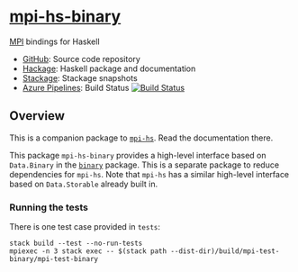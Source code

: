 # [mpi-hs-binary](https://github.com/eschnett/mpi-hs-binary)

[MPI](https://www.mpi-forum.org) bindings for Haskell

* [GitHub](https://github.com/eschnett/mpi-hs-binary): Source code repository
* [Hackage](http://hackage.haskell.org/package/mpi-hs-binary): Haskell
  package and documentation
* [Stackage](https://www.stackage.org/package/mpi-hs-binary): Stackage
  snapshots
* [Azure
  Pipelines](https://dev.azure.com/schnetter/mpi-hs-binary/_build):
  Build Status [![Build
  Status](https://dev.azure.com/schnetter/mpi-hs-binary/_apis/build/status/eschnett.mpi-hs-binary?branchName=master)](https://dev.azure.com/schnetter/mpi-hs-binary/_build/latest?definitionId=8&branchName=master)



## Overview

This is a companion package to
[`mpi-hs`](https://github.com/eschnett/mpi-hs). Read the documentation
there.

This package `mpi-hs-binary` provides a high-level interface based on
`Data.Binary` in the
[`binary`](https://hackage.haskell.org/package/binary) package. This
is a separate package to reduce dependencies for `mpi-hs`. Note that
`mpi-hs` has a similar high-level interface based on `Data.Storable`
already built in.

### Running the tests

There is one test case provided in `tests`:

```
stack build --test --no-run-tests
mpiexec -n 3 stack exec -- $(stack path --dist-dir)/build/mpi-test-binary/mpi-test-binary
```

